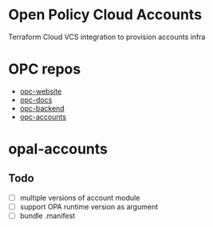 # Open Policy Cloud Accounts
Terraform Cloud VCS integration to provision accounts infra

# OPC repos
* [opc-website](https://github.com/abbaspour/opc-website)
* [opc-docs](https://github.com/abbaspour/opc-docs)
* [opc-backend](https://github.com/abbaspour/opc-backend)
* [opc-accounts](https://github.com/abbaspour/opc-accounts)

# opal-accounts

## Todo
- [ ] multiple versions of account module
- [ ] support OPA runtime version as argument
- [ ] bundle .manifest
